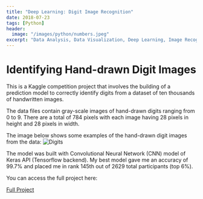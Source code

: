 ```yaml
---
title: "Deep Learning: Digit Image Recognition"
date: 2018-07-23
tags: [Python]
header:
  image: "/images/python/numbers.jpeg"
excerpt: "Data Analysis, Data Visualization, Deep Learning, Image Recognition, TensorFlow"
---
```


# Identifying Hand-drawn Digit Images

This is a Kaggle competition project that involves the building of a prediction model to correctly identify digits from a dataset of ten thousands of handwritten images.

The data files contain gray-scale images of hand-drawn digits ranging from 0 to 9. There are a total of 784 pixels with each image having 28 pixels in height and 28 pixels in width.

The image below shows some examples of the hand-drawn digit images from the data:
<img src="{{ site.url }}{{ site.baseurl }}/images/python/digits.png" alt="Digits">

The model was built with Convolutional Neural Network (CNN) model of Keras API (Tensorflow backend). My best model gave me an accuracy of 99.7% and placed me in rank 145th out of 2629 total participants (top 6%).

You can access the full project here:

[Full Project](https://github.com/adrianromano/Digit-Recognizer/blob/master/Digit%20Recognizer.ipynb)
